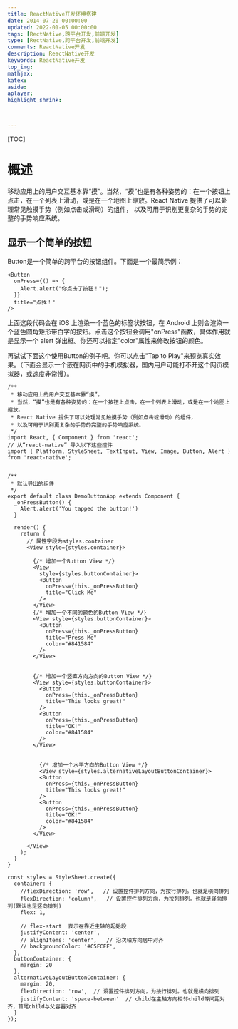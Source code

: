 ```yaml
---
title: ReactNative开发环境搭建
date: 2014-07-20 00:00:00
updated: 2022-01-05 00:00:00
tags: [RectNative,跨平台开发,前端开发]
type: [RectNative,跨平台开发,前端开发]
comments: ReactNative开发
description: ReactNative开发
keywords: ReactNative开发
top_img:
mathjax:
katex:
aside:
aplayer:
highlight_shrink:



---
```


[TOC]

# 概述

移动应用上的用户交互基本靠“摸”。当然，“摸”也是有各种姿势的：在一个按钮上点击，在一个列表上滑动，或是在一个地图上缩放。React Native 提供了可以处理常见触摸手势（例如点击或滑动）的组件， 以及可用于识别更复杂的手势的完整的手势响应系统。

## 显示一个简单的按钮
Button是一个简单的跨平台的按钮组件。下面是一个最简示例：

```
<Button
  onPress={() => {
    Alert.alert("你点击了按钮！");
  }}
  title="点我！"
/>
```

上面这段代码会在 iOS 上渲染一个蓝色的标签状按钮，在 Android 上则会渲染一个蓝色圆角矩形带白字的按钮。点击这个按钮会调用"onPress"函数，具体作用就是显示一个 alert 弹出框。你还可以指定"color"属性来修改按钮的颜色。

再试试下面这个使用Button的例子吧。你可以点击"Tap to Play"来预览真实效果。（下面会显示一个嵌在网页中的手机模拟器，国内用户可能打不开这个网页模拟器，或速度非常慢）。


```
/**
 * 移动应用上的用户交互基本靠“摸”。
 * 当然，“摸”也是有各种姿势的：在一个按钮上点击，在一个列表上滑动，或是在一个地图上缩放。
 * React Native 提供了可以处理常见触摸手势（例如点击或滑动）的组件， 
 * 以及可用于识别更复杂的手势的完整的手势响应系统。
 */
import React, { Component } from 'react';
// 从“react-native” 导入以下这些控件
import { Platform, StyleSheet, TextInput, View, Image, Button, Alert } from 'react-native';


/**
 * 默认导出的组件
 */
export default class DemoButtonApp extends Component {
  _onPressButton() {
    Alert.alert('You tapped the button!')
  }

  render() {
    return (
      // 属性字段为styles.container
      <View style={styles.container}>

        {/* 增加一个Button View */}
        <View
          style={styles.buttonContainer}>
          <Button
            onPress={this._onPressButton}
            title="Click Me"
          />
        </View>
        {/* 增加一个不同的颜色的Button View */}
        <View style={styles.buttonContainer}>
          <Button
            onPress={this._onPressButton}
            title="Press Me"
            color="#841584"
          />
        </View>


        {/* 增加一个竖直方向方向的Button View */}
        <View style={styles.buttonContainer}>
          <Button
            onPress={this._onPressButton}
            title="This looks great!"
          />
          <Button
            onPress={this._onPressButton}
            title="OK!"
            color="#841584"
          />
        </View>


          {/* 增加一个水平方向的Button View */}
          <View style={styles.alternativeLayoutButtonContainer}>
          <Button
            onPress={this._onPressButton}
            title="This looks great!"
          />
          <Button
            onPress={this._onPressButton}
            title="OK!"
            color="#841584"
          />
        </View>

      </View>
    );
  }
}

const styles = StyleSheet.create({
  container: {
    //flexDirection: 'row',   // 设置控件排列方向，为按行排列。也就是横向排列
    flexDirection: 'column',   // 设置控件排列方向，为按列排列。也就是竖向排列(默认也是竖向排列)
    flex: 1,

    // flex-start  表示在靠近主轴的起始段
    justifyContent: 'center',
    // alignItems: 'center',   // 沿次轴方向居中对齐
    // backgroundColor: '#C5FCFF',
  },
  buttonContainer: {
    margin: 20
  },
  alternativeLayoutButtonContainer: {
    margin: 20,
    flexDirection: 'row',  // 设置控件排列方向，为按行排列。也就是横向排列
    justifyContent: 'space-between'  // child在主轴方向相邻child等间距对齐，首尾child与父容器对齐
  }
});

```

